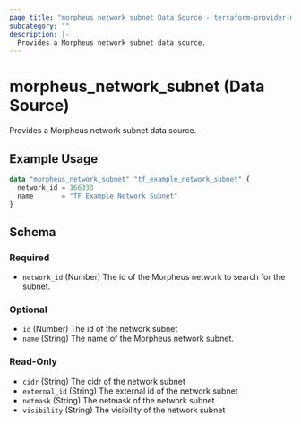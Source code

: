 ```yaml
---
page_title: "morpheus_network_subnet Data Source - terraform-provider-morpheus"
subcategory: ""
description: |-
  Provides a Morpheus network subnet data source.
---
```


# morpheus_network_subnet (Data Source)

Provides a Morpheus network subnet data source.

## Example Usage

```terraform
data "morpheus_network_subnet" "tf_example_network_subnet" {
  network_id = 166333
  name       = "TF Example Network Subnet"
}
```

<!-- schema generated by tfplugindocs -->
## Schema

### Required

- `network_id` (Number) The id of the Morpheus network to search for the subnet.

### Optional

- `id` (Number) The id of the network subnet
- `name` (String) The name of the Morpheus network subnet.

### Read-Only

- `cidr` (String) The cidr of the network subnet
- `external_id` (String) The external id of the network subnet
- `netmask` (String) The netmask of the network subnet
- `visibility` (String) The visibility of the network subnet